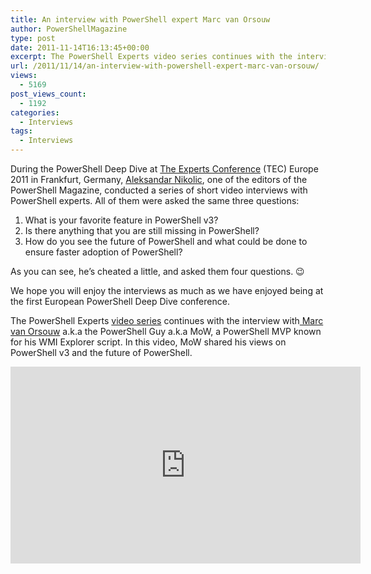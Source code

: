```yaml
---
title: An interview with PowerShell expert Marc van Orsouw
author: PowerShellMagazine
type: post
date: 2011-11-14T16:13:45+00:00
excerpt: The PowerShell Experts video series continues with the interview with Marc van Orsouw a.k.a the PowerShell Guy a.k.a MoW, a PowerShell MVP known for his WMI Explorer script. In this video, MoW shared his views on PowerShell v3 and the future of PowerShell.
url: /2011/11/14/an-interview-with-powershell-expert-marc-van-orsouw/
views:
  - 5169
post_views_count:
  - 1192
categories:
  - Interviews
tags:
  - Interviews
---
```

During the PowerShell Deep Dive at [The Experts Conference][1] (TEC) Europe 2011 in Frankfurt, Germany, [Aleksandar Nikolic][2], one of the editors of the PowerShell Magazine, conducted a series of short video interviews with PowerShell experts. All of them were asked the same three questions:

  1. What is your favorite feature in PowerShell v3?
  2. Is there anything that you are still missing in PowerShell?
  3. How do you see the future of PowerShell and what could be done to ensure faster adoption of PowerShell?

As you can see, he&#8217;s cheated a little, and asked them four questions. 😉

We hope you will enjoy the interviews as much as we have enjoyed being at the first European PowerShell Deep Dive conference.

The PowerShell Experts [video series][3] continues with the interview with[ Marc van Orsouw][4] a.k.a the PowerShell Guy a.k.a MoW, a PowerShell MVP known for his WMI Explorer script. In this video, MoW shared his views on PowerShell v3 and the future of PowerShell.

<p align="center">
  <iframe src="http://www.youtube.com/embed/QatLQ0PfycM?hd=1" frameborder="0" width="560" height="315"></iframe>
</p>

[1]: http://theexpertsconference.com/
[2]: http://powershellers.blogspot.com
[3]: http://104.131.21.239/category/columns/interviews/video/
[4]: http://thepowershellguy.com